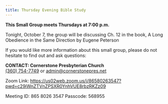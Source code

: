 ```yaml
---
title: Thursday Evening Bible Study
---
```

**This Small Group meets Thursdays at 7:00 p.m.** 

Tonight, October 7, the group will be discussing Ch. 12 in the book,  A Long Obedience in the Same Direction by Eugene Peterson 

If you would like more information about this small group, please do not hesitate to find out and ask questions:

**CONTACT: Cornerstone Presbyterian Church**\
[(360) 754-7749](tel:360-754-7749) or [admin@cornerstonepres.net](admin@cornerstonepres.net)

Zoom Link: <https://us02web.zoom.us/j/86580263547?pwd=c29iWnZTVnZPSXR0YnhVUE8rbzRKZz09>

Meeting ID: 865 8026 3547 
Passcode: 568955